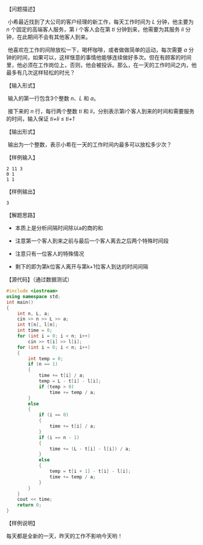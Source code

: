 【问题描述】

​    小希最近找到了大公司的客户经理的新工作，每天工作时间为 *L* 分钟，他主要为 *n* 个固定的高端客人服务，第 *i* 个客人会在第 *ti* 分钟到来，他需要为其服务 *li* 分钟，在此期间不会有其他客人到来。

​    他喜欢在工作的间隙放松一下，喝杯咖啡，或者做做简单的运动，每次需要 *a* 分钟的时间，如果可以，这样惬意的事情他能够连续做好多次。但在有顾客的时间里，他必须在工作岗位上，否则，他会被投诉。那么，在一天的工作时间之内，他最多有几次这样轻松的时光？

【输入形式】

​    输入的第一行包含3个整数 *n*、*L* 和 *a*。

​    接下来的 *n* 行，每行两个整数 *ti* 和 *li*，分别表示第i个客人到来的时间和需要服务的时间，输入保证 *ti+li* ≤ *ti+1*

【输出形式】

​    输出为一个整数，表示小希在一天的工作时间内最多可以放松多少次？

【样例输入】

```
2 11 3
0 1
1 1
```

【样例输出】

```
3
```

【解题思路】

+ 本质上是分析间隔时间除以a的商的和

+ 注意第一个客人到来之前与最后一个客人离去之后两个特殊时间段
+ 注意只有一位客人的特殊情况

+ 剩下的即为第k位客人离开与第k+1位客人到达的时间间隔

【源代码】（通过数据测试）

```c++
#include <iostream>
using namespace std;
int main()
{
	int n, L, a;
	cin >> n >> L >> a;
	int t[n], l[n];
	int time = 0;
	for (int i = 0; i < n; i++)
		cin >> t[i] >> l[i];
	for (int i = 0; i < n; i++)
	{
		int temp = 0;
		if (n == 1)
		{
			time += t[i] / a;
			temp = L - t[i] - l[i];
			if (temp > 0)
				time += temp / a;
		}
		else
		{
			if (i == 0)
			{
				time += t[i] / a;
			}
			if (i == n - 1)
			{
				time += (L - t[i] - l[i]) / a;
			}
			else
			{
				temp = t[i + 1] - t[i] - l[i];
				time += temp / a;
			}
		}
	}
	cout << time;
	return 0;
}
```



【样例说明】

每天都是全新的一天，昨天的工作不影响今天哟！